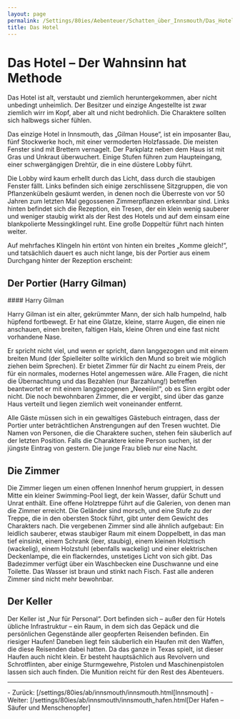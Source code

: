 ```yaml
---
layout: page
permalink: /Settings/80ies/Aebenteuer/Schatten_über_Innsmouth/Das_Hotel
title: Das Hotel
---
```


# Das Hotel &ndash; Der Wahnsinn hat Methode

Das Hotel ist alt, verstaubt und ziemlich heruntergekommen, aber nicht unbedingt unheimlich. Der Besitzer und einzige Angestellte ist zwar ziemlich wirr im Kopf, aber alt und nicht bedrohlich. Die Charaktere sollten sich halbwegs sicher fühlen.

Das einzige Hotel in Innsmouth, das &bdquo;Gilman House&ldquo;, ist ein imposanter Bau, fünf Stockwerke hoch, mit einer vermoderten Holzfassade. Die meisten Fenster sind mit Brettern vernagelt. Der Parkplatz neben dem Haus ist mit Gras und Unkraut überwuchert. Einige Stufen führen zum Haupteingang, einer schwergängigen Drehtür, die in eine düstere Lobby führt.

Die Lobby wird kaum erhellt durch das Licht, dass durch die staubigen Fenster fällt. Links befinden sich einige zerschlissene Sitzgruppen, die von Pflanzenkübeln gesäumt werden, in denen noch die Überreste von vor 50 Jahren zum letzten Mal gegossenen Zimmerpflanzen erkennbar sind. Links hinten befindet sich die Rezeption, ein Tresen, der ein klein wenig sauberer und weniger staubig wirkt als der Rest des Hotels und auf dem einsam eine blankpolierte Messingklingel ruht. Eine große Doppeltür führt nach hinten weiter.

Auf mehrfaches Klingeln hin ertönt von hinten ein breites &bdquo;Komme gleich!&ldquo;, und tatsächlich dauert es auch nicht lange, bis der Portier aus einem Durchgang hinter der Rezeption erscheint:

## Der Portier (Harry Gilman)

<div class="hinweis">
#### Harry Gilman

Harry Gilman ist ein alter, gekrümmter Mann, der sich halb humpelnd, halb hüpfend fortbewegt. Er hat eine Glatze, kleine, starre Augen, die einen nie anschauen, einen breiten, faltigen Hals, kleine Ohren und eine fast nicht vorhandene Nase.

</div>
Er spricht nicht viel, und wenn er spricht, dann langgezogen und mit einem breiten Mund (der Spielleiter sollte wirklich den Mund so breit wie möglich ziehen beim Sprechen). Er bietet Zimmer für dir Nacht zu einem Preis, der für ein normales, modernes Hotel angemessen wäre. Alle Fragen, die nicht die Übernachtung und das Bezahlen (nur Barzahlung!) betreffen beantwortet er mit einem langgezogenen &bdquo;Neeeiiin!&ldquo;, ob es Sinn ergibt oder nicht. Die noch bewohnbaren Zimmer, die er vergibt, sind über das ganze Haus verteilt und liegen ziemlich weit voneinander entfernt.

Alle Gäste müssen sich in ein gewaltiges Gästebuch eintragen, dass der Portier unter beträchtlichen Anstrengungen auf den Tresen wuchtet. Die Namen von Personen, die die Charaktere suchen, stehen fein säuberlich auf der letzten Position. Falls die Charaktere keine Person suchen, ist der jüngste Eintrag von gestern. Die junge Frau blieb nur eine Nacht.

## Die Zimmer

Die Zimmer liegen um einen offenen Innenhof herum gruppiert, in dessen Mitte ein kleiner Swimming-Pool liegt, der kein Wasser, dafür Schutt und Unrat enthält. Eine offene Holztreppe führt auf die Galerien, von denen man die Zimmer erreicht. Die Geländer sind morsch, und eine Stufe zu der Treppe, die in den obersten Stock führt, gibt unter dem Gewicht des Charakters nach. Die vergebenen Zimmer sind alle ähnlich aufgebaut: Ein leidlich sauberer, etwas staubiger Raum mit einem Doppelbett, in das man tief einsinkt, einem Schrank (leer, staubig), einem kleinen Holztisch (wackelig), einem Holzstuhl (ebenfalls wackelig) und einer elektrischen Deckenlampe, die ein flackerndes, unstetiges Licht von sich gibt. Das Badezimmer verfügt über ein Waschbecken eine Duschwanne und eine Toilette. Das Wasser ist braun und stinkt nach Fisch. Fast alle anderen Zimmer sind nicht mehr bewohnbar.

## Der Keller

Der Keller ist &bdquo;Nur für Personal&ldquo;. Dort befinden sich &ndash; außer den für Hotels übliche Infrastruktur &ndash; ein Raum, in dem sich das Gepäck und die persönlichen Gegenstände aller geopferten Reisenden befinden. Ein riesiger Haufen! Daneben liegt fein säuberlich ein Haufen mit den Waffen, die diese Reisenden dabei hatten. Da das ganze in Texas spielt, ist dieser Haufen auch nicht klein. Er besteht hauptsächlich aus Revolvern und Schrotflinten, aber einige Sturmgewehre, Pistolen und Maschinenpistolen lassen sich auch finden. Die Munition reicht für den Rest des Abenteuers.


<hr/>
- Zurück: [/settings/80ies/ab/innsmouth/innsmouth.html[Innsmouth]
- Weiter: [/settings/80ies/ab/innsmouth/innsmouth_hafen.html[Der Hafen &ndash; Säufer und Menschenopfer]

